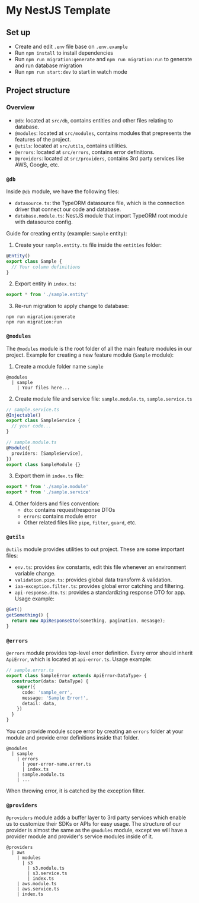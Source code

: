 # My NestJS Template

## Set up

- Create and edit `.env` file base on `.env.example`
- Run `npm install` to install dependencies
- Run `npm run migration:generate` and `npm run migration:run` to generate and run database migration
- Run `npm run start:dev` to start in watch mode

## Project structure

### Overview

- `@db`: located at `src/db`, contains entities and other files relating to database.
- `@modules`: located at `src/modules`, contains modules that prepresents the features of the project.
- `@utils`: located at `src/utils`, contains utilities.
- `@errors`: located at `src/errors`, contains error definitions.
- `@providers`: located at `src/providers`, contains 3rd party services like AWS, Google, etc.

### `@db`

Inside `@db` module, we have the following files:

- `datasource.ts`: the TypeORM datasource file, which is the connection driver that connect our code and database.
- `database.module.ts`: NestJS module that import TypeORM root module with datasource config.

Guide for creating entity (example: `Sample` entity):

1. Create your `sample.entity.ts` file inside the `entities` folder:

```ts
@Entity()
export class Sample {
  // Your column definitions
}
```

2. Export entity in `index.ts`:

```ts
export * from './sample.entity'
```

3. Re-run migration to apply change to database:

```shell
npm run migration:generate
npm run migration:run
```

### `@modules`

The `@modules` module is the root folder of all the main feature modules in our project. Example for creating a new feature module (`Sample` module):

1. Create a module folder name `sample`

```
@modules
  | sample
    | Your files here...
```

2. Create module file and service file: `sample.module.ts`, `sample.service.ts`

```ts
// sample.service.ts
@Injectable()
export class SampleService {
  // your code...
}
```

```ts
// sample.module.ts
@Module({
  providers: [SampleService],
})
export class SampleModule {}
```

3. Export them in `index.ts` file:

```ts
export * from './sample.module'
export * from './sample.service'
```

4. Other folders and files convention:
   - `dto`: contains request/response DTOs
   - `errors`: contains module error
   - Other related files like `pipe`, `filter`, `guard`, etc.

### `@utils`

`@utils` module provides utilities to out project. These are some important files:

- `env.ts`: provides `Env` constants, edit this file whenever an environment variable change.
- `validation.pipe.ts`: provides global data transform & validation.
- `iaa-exception.filter.ts`: provides global error catching and filtering.
- `api-response.dto.ts`: provides a standardizing response DTO for app. Usage example:

```ts
@Get()
getSomething() {
  return new ApiResponseDto(something, pagination, mesasge);
}
```

### `@errors`

`@errors` module provides top-level error definition. Every error should inherit `ApiError`, which is located at `api-error.ts`. Usage example:

```ts
// sample.error.ts
export class SampleError extends ApiError<DataType> {
  constructor(data: DataType) {
    super({
      code: 'sample_err',
      message: 'Sample Error!',
      detail: data,
    })
  }
}
```

You can provide module scope error by creating an `errors` folder at your module and provide error definitions inside that folder.

```
@modules
  | sample
    | errors
      | your-error-name.error.ts
      | index.ts
    | sample.module.ts
    | ...
```

When throwing error, it is catched by the exception filter.

### `@providers`

`@providers` module adds a buffer layer to 3rd party services which enable us to customize their SDKs or APIs for easy usage. The structure of our provider is almost the same as the `@modules` module, except we will have a provider module and provider's service modules inside of it.

```
@providers
  | aws
    | modules
      | s3
        | s3.module.ts
        | s3.service.ts
        | index.ts
    | aws.module.ts
    | aws.service.ts
    | index.ts
```
